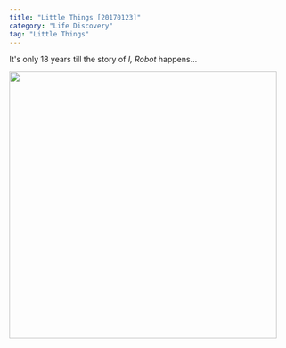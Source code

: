 ```yaml
---
title: "Little Things [20170123]"
category: "Life Discovery"
tag: "Little Things"
---
```


It's only 18 years till the story of *I, Robot* happens...

<img class="img-responsive center-block" src="https://raw.githubusercontent.com/joshua19881228/my_blogs/master/Life_Discovery/Little_Things/figures/IRobot.jpg" alt="" width="480"/>